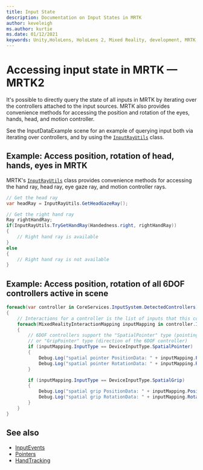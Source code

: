 ```yaml
---
title: Input State
description: Documentation on Input States in MRTK
author: keveleigh
ms.author: kurtie
ms.date: 01/12/2021
keywords: Unity,HoloLens, HoloLens 2, Mixed Reality, development, MRTK, InputState,
---
```


# Accessing input state in MRTK &#8212; MRTK2

It's possible to directly query the state of all inputs in MRTK by iterating over the controllers attached to the input sources. MRTK also provides convenience methods for accessing the position and rotation of the eyes, hands, head, and motion controller.

See the InputDataExample scene for an example of querying input both via iterating over controllers, and by using the [`InputRayUtils`](xref:Microsoft.MixedReality.Toolkit.Input.InputRayUtils) class.

## Example: Access position, rotation of head, hands, eyes in MRTK

MRTK's [`InputRayUtils`](xref:Microsoft.MixedReality.Toolkit.Input.InputRayUtils) class provides convenience methods for accessing the hand ray, head ray, eye gaze ray, and motion controller rays.

```c#
// Get the head ray
var headRay = InputRayUtils.GetHeadGazeRay();

// Get the right hand ray
Ray rightHandRay;
if(InputRayUtils.TryGetHandRay(Handedness.right, rightHandRay))
{
    // Right hand ray is available
}
else
{
    // Right hand ray is not available
}
```

## Example: Access position, rotation of all 6DOF controllers active in scene

```c#
foreach(var controller in CoreServices.InputSystem.DetectedControllers)
{
    // Interactions for a controller is the list of inputs that this controller exposes
    foreach(MixedRealityInteractionMapping inputMapping in controller.Interactions)
    {
        // 6DOF controllers support the "SpatialPointer" type (pointing direction)
        // or "GripPointer" type (direction of the 6DOF controller)
        if (inputMapping.InputType == DeviceInputType.SpatialPointer)
        {
            Debug.Log("spatial pointer PositionData: " + inputMapping.PositionData);
            Debug.Log("spatial pointer RotationData: " + inputMapping.RotationData);
        }

        if (inputMapping.InputType == DeviceInputType.SpatialGrip)
        {
            Debug.Log("spatial grip PositionData: " + inputMapping.PositionData);
            Debug.Log("spatial grip RotationData: " + inputMapping.RotationData);
        }
    }
}
```

## See also

- [InputEvents](input-events.md)
- [Pointers](pointers.md)
- [HandTracking](hand-tracking.md)
